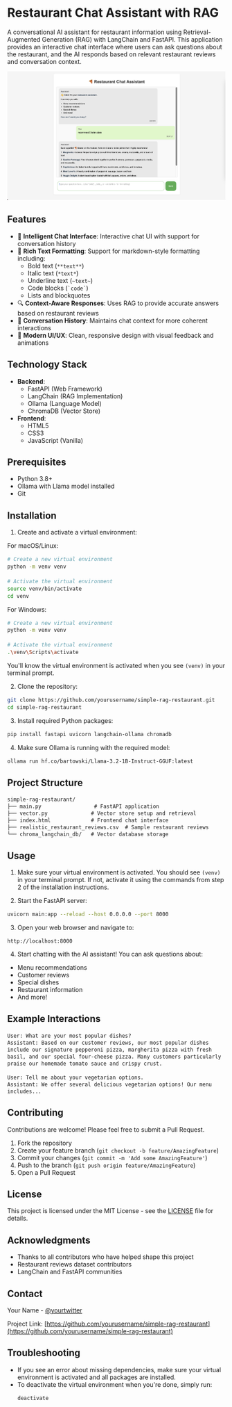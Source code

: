 # Restaurant Chat Assistant with RAG

A conversational AI assistant for restaurant information using Retrieval-Augmented Generation (RAG) with LangChain and FastAPI. This application provides an interactive chat interface where users can ask questions about the restaurant, and the AI responds based on relevant restaurant reviews and conversation context.

![Restaurant Chat Assistant Demo](demo-screenshot.png)

## Features

- 🤖 **Intelligent Chat Interface**: Interactive chat UI with support for conversation history
- 📝 **Rich Text Formatting**: Support for markdown-style formatting including:
  - Bold text (`**text**`)
  - Italic text (`*text*`)
  - Underline text (`~text~`)
  - Code blocks (`` `code` ``)
  - Lists and blockquotes
- 🔍 **Context-Aware Responses**: Uses RAG to provide accurate answers based on restaurant reviews
- 💬 **Conversation History**: Maintains chat context for more coherent interactions
- 🎨 **Modern UI/UX**: Clean, responsive design with visual feedback and animations

## Technology Stack

- **Backend**:
  - FastAPI (Web Framework)
  - LangChain (RAG Implementation)
  - Ollama (Language Model)
  - ChromaDB (Vector Store)
- **Frontend**:
  - HTML5
  - CSS3
  - JavaScript (Vanilla)

## Prerequisites

- Python 3.8+
- Ollama with Llama model installed
- Git

## Installation

1. Create and activate a virtual environment:

For macOS/Linux:
```bash
# Create a new virtual environment
python -m venv venv

# Activate the virtual environment
source venv/bin/activate
cd venv
```

For Windows:
```bash
# Create a new virtual environment
python -m venv venv

# Activate the virtual environment
.\venv\Scripts\activate
```

You'll know the virtual environment is activated when you see `(venv)` in your terminal prompt.

2. Clone the repository:
```bash
git clone https://github.com/yourusername/simple-rag-restaurant.git
cd simple-rag-restaurant
```

3. Install required Python packages:
```bash
pip install fastapi uvicorn langchain-ollama chromadb
```

4. Make sure Ollama is running with the required model:
```bash
ollama run hf.co/bartowski/Llama-3.2-1B-Instruct-GGUF:latest
```

## Project Structure

```
simple-rag-restaurant/
├── main.py                 # FastAPI application
├── vector.py              # Vector store setup and retrieval
├── index.html             # Frontend chat interface
├── realistic_restaurant_reviews.csv  # Sample restaurant reviews
└── chroma_langchain_db/   # Vector database storage
```

## Usage

1. Make sure your virtual environment is activated. You should see `(venv)` in your terminal prompt. If not, activate it using the commands from step 2 of the installation instructions.

2. Start the FastAPI server:
```bash
uvicorn main:app --reload --host 0.0.0.0 --port 8000
```

3. Open your web browser and navigate to:
```
http://localhost:8000
```

4. Start chatting with the AI assistant! You can ask questions about:
- Menu recommendations
- Customer reviews
- Special dishes
- Restaurant information
- And more!

## Example Interactions

```
User: What are your most popular dishes?
Assistant: Based on our customer reviews, our most popular dishes include our signature pepperoni pizza, margherita pizza with fresh basil, and our special four-cheese pizza. Many customers particularly praise our homemade tomato sauce and crispy crust.

User: Tell me about your vegetarian options.
Assistant: We offer several delicious vegetarian options! Our menu includes...
```

## Contributing

Contributions are welcome! Please feel free to submit a Pull Request.

1. Fork the repository
2. Create your feature branch (`git checkout -b feature/AmazingFeature`)
3. Commit your changes (`git commit -m 'Add some AmazingFeature'`)
4. Push to the branch (`git push origin feature/AmazingFeature`)
5. Open a Pull Request

## License

This project is licensed under the MIT License - see the [LICENSE](LICENSE) file for details.

## Acknowledgments

- Thanks to all contributors who have helped shape this project
- Restaurant reviews dataset contributors
- LangChain and FastAPI communities

## Contact

Your Name - [@yourtwitter](https://twitter.com/yourtwitter)

Project Link: [https://github.com/yourusername/simple-rag-restaurant](https://github.com/yourusername/simple-rag-restaurant)

## Troubleshooting

- If you see an error about missing dependencies, make sure your virtual environment is activated and all packages are installed.
- To deactivate the virtual environment when you're done, simply run:
  ```bash
  deactivate
  ``` 